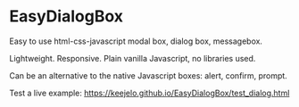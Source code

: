 # EasyDialogBox

Easy to use html-css-javascript modal box, dialog box, messagebox.

Lightweight. Responsive. Plain vanilla Javascript, no libraries used.

Can be an alternative to the native Javascript boxes: alert, confirm, prompt.

Test a live example: https://keejelo.github.io/EasyDialogBox/test_dialog.html


